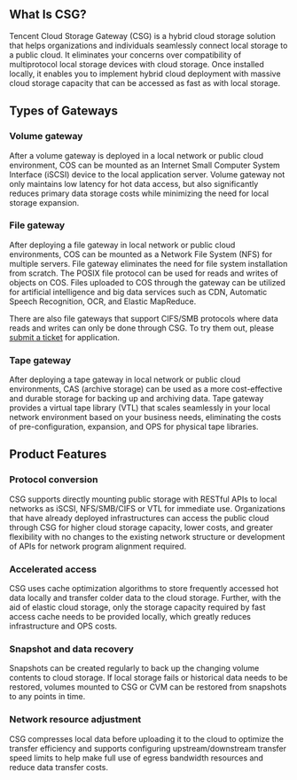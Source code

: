 ## What Is CSG?
Tencent Cloud Storage Gateway (CSG) is a hybrid cloud storage solution that helps organizations and individuals seamlessly connect local storage to a public cloud. It eliminates your concerns over compatibility of multiprotocol local storage devices with cloud storage. Once installed locally, it enables you to implement hybrid cloud deployment with massive cloud storage capacity that can be accessed as fast as with local storage.

## Types of Gateways
### Volume gateway
After a volume gateway is deployed in a local network or public cloud environment, COS can be mounted as an Internet Small Computer System Interface (iSCSI) device to the local application server. Volume gateway not only maintains low latency for hot data access, but also significantly reduces primary data storage costs while minimizing the need for local storage expansion.

### File gateway
After deploying a file gateway in local network or public cloud environments, COS can be mounted as a Network File System (NFS) for multiple servers. File gateway eliminates the need for file system installation from scratch. The POSIX file protocol can be used for reads and writes of objects on COS. Files uploaded to COS through the gateway can be utilized for artificial intelligence and big data services such as CDN, Automatic Speech Recognition, OCR, and Elastic MapReduce.

There are also file gateways that support CIFS/SMB protocols where data reads and writes can only be done through CSG. To try them out, please [submit a ticket](https://console.cloud.tencent.com/workorder/category) for application.

### Tape gateway
After deploying a tape gateway in local network or public cloud environments, CAS (archive storage) can be used as a more cost-effective and durable storage for backing up and archiving data. Tape gateway provides a virtual tape library (VTL) that scales seamlessly in your local network environment based on your business needs, eliminating the costs of pre-configuration, expansion, and OPS for physical tape libraries.


## Product Features
### Protocol conversion
CSG supports directly mounting public storage with RESTful APIs to local networks as iSCSI, NFS/SMB/CIFS or VTL for immediate use. Organizations that have already deployed infrastructures can access the public cloud through CSG for higher cloud storage capacity, lower costs, and greater flexibility with no changes to the existing network structure or development of APIs for network program alignment required.

### Accelerated access
CSG uses cache optimization algorithms to store frequently accessed hot data locally and transfer colder data to the cloud storage. Further, with the aid of elastic cloud storage, only the storage capacity required by fast access cache needs to be provided locally, which greatly reduces infrastructure and OPS costs.

### Snapshot and data recovery
Snapshots can be created regularly to back up the changing volume contents to cloud storage. If local storage fails or historical data needs to be restored, volumes mounted to CSG or CVM can be restored from snapshots to any points in time.

### Network resource adjustment
CSG compresses local data before uploading it to the cloud to optimize the transfer efficiency and supports configuring upstream/downstream transfer speed limits to help make full use of egress bandwidth resources and reduce data transfer costs.


